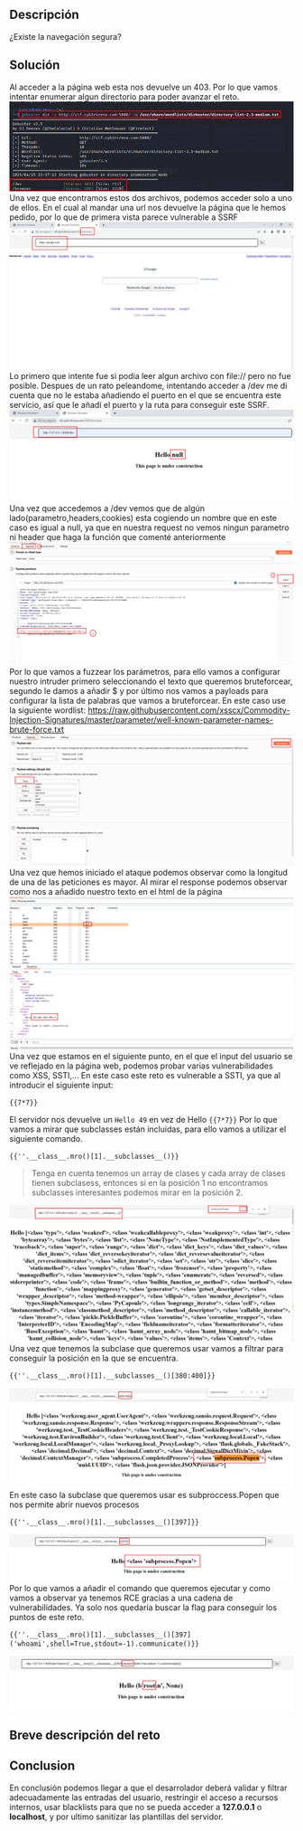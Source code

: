 ## Descripción
¿Existe la navegación segura?
## Solución
Al acceder a la página web esta nos devuelve un 403. Por lo que vamos intentar enumerar algun directorio para poder avanzar el reto.
![SSRF2SSTI01](SSRF2SSTI/SSRF2SSTI01.png)
Una vez que encontramos estos dos archivos, podemos acceder solo a uno de ellos. En el cual al mandar una url nos devuelve la página que le hemos pedido, por lo que de primera vista parece vulnerable a SSRF
![SSRF2SSTI02](SSRF2SSTI/SSRF2SSTI02.png)
Lo primero que intente fue si podia leer algun archivo con file:// pero no fue posible. Despues de un rato peleandome, intentando acceder a /dev me di cuenta que no le estaba añadiendo el puerto en el que se encuentra este servicio, así que le añadí el puerto y la ruta para conseguir este SSRF. 
![SSRF2SSTI03](SSRF2SSTI/SSRF2SSTI03.png)
Una vez que accedemos a /dev vemos que de algún lado(parametro,headers,cookies) esta cogiendo un nombre que en este caso es igual a null, ya que en nuestra request no vemos ningun parametro ni header que haga la función que comenté anteriormente
![SSRF2SSTI04](SSRF2SSTI/SSRF2SSTI04.png)
Por lo que vamos a fuzzear los parámetros, para ello vamos a configurar nuestro intruder primero seleccionando el texto que queremos bruteforcear, segundo le damos a añadir $ y por último nos vamos a payloads para configurar la lista de palabras que vamos a bruteforcear. 
En este caso use la siguiente wordlist:
https://raw.githubusercontent.com/xsscx/Commodity-Injection-Signatures/master/parameter/well-known-parameter-names-brute-force.txt
![SSRF2SSTI05](SSRF2SSTI/SSRF2SSTI05.png)
Una vez que hemos iniciado el ataque podemos observar como la longitud de una de las peticiones es mayor. Al mirar el response podemos observar como nos a añadido nuestro texto en el html de la página
![SSRF2SSTI06](SSRF2SSTI/SSRF2SSTI06.png)
Una vez que estamos en el siguiente punto, en el que el input del usuario se ve reflejado en la página web, podemos probar varias vulnerabilidades como XSS, SSTI,...
En este caso este reto es vulnerable a SSTI, ya que al introducir el siguiente input:
```
{{7*7}}
```
El servidor nos devuelve un `Hello 49` en vez de Hello `{{7*7}}`
Por lo que vamos a mirar que subclasses están incluidas, para ello vamos a utilizar el siguiente comando.
```
{{''.__class__.mro()[1].__subclasses__()}}
```
> Tenga en cuenta tenemos un array de clases y cada array de clases tienen subclasess, entonces si en la posición 1 no encontramos subclasses interesantes podemos mirar en la posición 2.

![SSRF2SSTI07](SSRF2SSTI/SSRF2SSTI07.png)
Una vez que tenemos la subclase que queremos usar vamos a filtrar para conseguir la posición en la que se encuentra.
```
{{''.__class__.mro()[1].__subclasses__()[380:400]}}
```
![SSRF2SSTI08](SSRF2SSTI/SSRF2SSTI08.png)
En este caso la subclase que queremos usar es subproccess.Popen que nos permite abrir nuevos procesos
```
{{''.__class__.mro()[1].__subclasses__()[397]}}
```
![SSRF2SSTI09](SSRF2SSTI/SSRF2SSTI09.png)
Por lo que vamos a añadir el comando que queremos ejecutar y como vamos a observar ya tenemos RCE gracias a una cadena de vulnerabilidades. Ya solo nos quedaría buscar la flag para conseguir los puntos de este reto.
```
{{''.__class__.mro()[1].__subclasses__()[397]('whoami',shell=True,stdout=-1).communicate()}}
```
![SSRF2SSTI10](SSRF2SSTI/SSRF2SSTI10.png)
## Breve descripción del reto

## Conclusion
En conclusión podemos llegar a que el desarrolador deberá validar y filtrar adecuadamente las entradas del usuario, restringir el acceso a recursos internos, usar blacklists para que no se pueda acceder a **127.0.0.1** o **localhost**, y por ultimo sanitizar las plantillas del servidor.